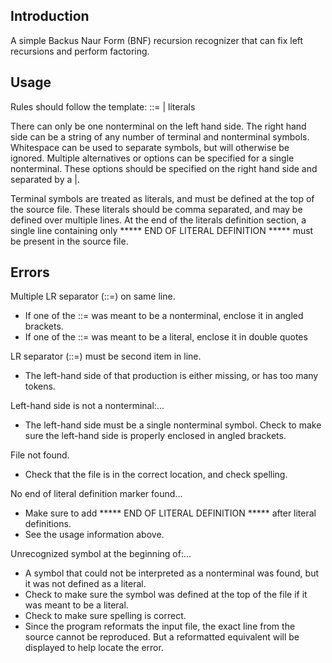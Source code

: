 ## Introduction
A simple Backus Naur Form (BNF) recursion recognizer that can fix left recursions and perform factoring.

## Usage
Rules should follow the template:
<nonterminal lhs> ::= <nonterminals> | literals

There can only be one nonterminal on the left hand side. The right hand side can
be a string of any number of terminal and nonterminal symbols. Whitespace can be
used to separate symbols, but will otherwise be ignored. Multiple alternatives
or options can be specified for a single nonterminal. These options should be
specified on the right hand side and separated by a |.

Terminal symbols are treated as literals, and must be defined at the top of
the source file. These literals should be comma separated, and may be defined
over multiple lines. At the end of the literals definition section, a single
line containing only ***** END OF LITERAL DEFINITION ***** must be present
in the source file.

## Errors
Multiple LR separator (::=) on same line.
  - If one of the ::= was meant to be a nonterminal, enclose it in angled brackets.
  - If one of the ::= was meant to be a literal, enclose it in double quotes

LR separator (::=) must be second item in line.
  - The left-hand side of that production is either missing, or has too many tokens.

Left-hand side is not a nonterminal:...
  - The left-hand side must be a single nonterminal symbol. Check to make sure the
    left-hand side is properly enclosed in angled brackets.

File not found.
  - Check that the file is in the correct location, and check spelling.

No end of literal definition marker found...
  - Make sure to add ***** END OF LITERAL DEFINITION ***** after literal definitions.
  - See the usage information above.

Unrecognized symbol at the beginning of:...
  - A symbol that could not be interpreted as a nonterminal was found, but it was not
    defined as a literal.
  - Check to make sure the symbol was defined at the top of the file if it was meant
    to be a literal.
  - Check to make sure spelling is correct.
  - Since the program reformats the input file, the exact line from the source cannot
    be reproduced. But a reformatted equivalent will be displayed to help locate the
    error.